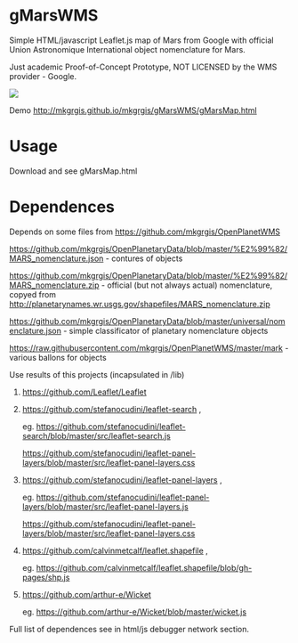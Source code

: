 # gMarsWMS
Simple HTML/javascript Leaflet.js map of Mars from Google with official Union Astronomique International object nomenclature for Mars.

Just academic Proof-of-Concept Prototype, NOT LICENSED by the WMS provider - Google.

<img src="https://mkgrgis.github.io/mkgrgis/gMarsWMS/gMarsWMS_demo.png"/>

Demo http://mkgrgis.github.io/mkgrgis/gMarsWMS/gMarsMap.html

# Usage
Download and see gMarsMap.html

# Dependences
Depends on some files from https://github.com/mkgrgis/OpenPlanetWMS

  https://github.com/mkgrgis/OpenPlanetaryData/blob/master/%E2%99%82/MARS_nomenclature.json - contures of objects
  
  https://github.com/mkgrgis/OpenPlanetaryData/blob/master/%E2%99%82/MARS_nomenclature.zip - official (but not always actual) nomenclature, copyed from http://planetarynames.wr.usgs.gov/shapefiles/MARS_nomenclature.zip
  
  https://github.com/mkgrgis/OpenPlanetaryData/blob/master/universal/nomenclature.json - simple classificator of planetary nomenclature objects
  
  https://raw.githubusercontent.com/mkgrgis/OpenPlanetWMS/master/mark - various ballons for objects
  

Use results of this projects (incapsulated in /lib)
1. https://github.com/Leaflet/Leaflet

2. https://github.com/stefanocudini/leaflet-search ,

      eg. https://github.com/stefanocudini/leaflet-search/blob/master/src/leaflet-search.js 
  
      https://github.com/stefanocudini/leaflet-panel-layers/blob/master/src/leaflet-panel-layers.css
  
3. https://github.com/stefanocudini/leaflet-panel-layers ,

      eg. https://github.com/stefanocudini/leaflet-panel-layers/blob/master/src/leaflet-panel-layers.js
  
      https://github.com/stefanocudini/leaflet-panel-layers/blob/master/src/leaflet-panel-layers.css
  
4. https://github.com/calvinmetcalf/leaflet.shapefile ,

      eg. https://github.com/calvinmetcalf/leaflet.shapefile/blob/gh-pages/shp.js
  
5. https://github.com/arthur-e/Wicket

      eg. https://github.com/arthur-e/Wicket/blob/master/wicket.js
  
Full list of dependences see in html/js debugger network section.
